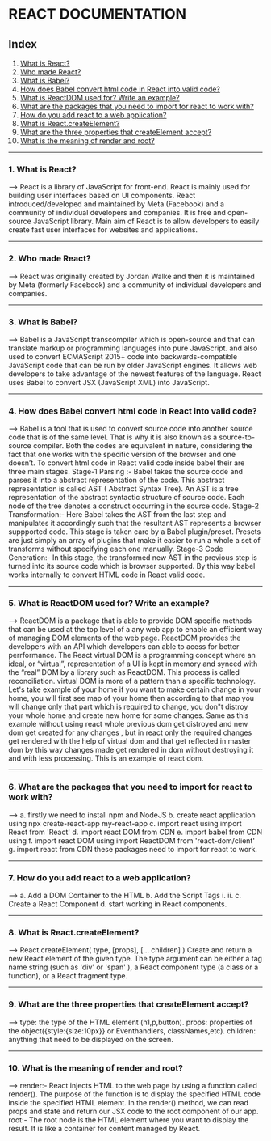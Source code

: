 # REACT DOCUMENTATION

## Index
1. [What is React?](https://github.com/gauravsapkal/gauravsapkal/edit/main/REACT_DOCUMENTATION.md#1-what-is-react)
2. [Who made React?](https://github.com/gauravsapkal/gauravsapkal/edit/main/REACT_DOCUMENTATION.md#2-who-made-react)
3. [What is Babel?](https://github.com/gauravsapkal/gauravsapkal/edit/main/REACT_DOCUMENTATION.md#3-what-is-babel)
4. [How does Babel convert html code in React into valid code?](https://github.com/gauravsapkal/gauravsapkal/edit/main/REACT_DOCUMENTATION.md#4-how-does-babel-convert-html-code-in-react-into-valid-code)
5. [What is ReactDOM used for? Write an example?](https://github.com/gauravsapkal/gauravsapkal/edit/main/REACT_DOCUMENTATION.md#5-what-is-reactdom-used-for-write-an-example)
6. [What are the packages that you need to import for react to work with?](https://github.com/gauravsapkal/gauravsapkal/edit/main/REACT_DOCUMENTATION.md#6-what-are-the-packages-that-you-need-to-import-for-react-to-work-with)
7. [How do you add react to a web application?](https://github.com/gauravsapkal/gauravsapkal/edit/main/REACT_DOCUMENTATION.md#7-how-do-you-add-react-to-a-web-application)
8. [What is React.createElement?](https://github.com/gauravsapkal/gauravsapkal/edit/main/REACT_DOCUMENTATION.md#8-what-is-reactcreateelement)
9. [What are the three properties that createElement accept?](https://github.com/gauravsapkal/gauravsapkal/edit/main/REACT_DOCUMENTATION.md#9-what-are-the-three-properties-that-createelement-accept)
10. [What is the meaning of render and root?](https://github.com/gauravsapkal/gauravsapkal/edit/main/REACT_DOCUMENTATION.md#10-what-is-the-meaning-of-render-and-root)
<hr/>

### 1. What is React?
--> React is a library of JavaScript for front-end. React is mainly used for building user interfaces based on UI components. React introduced/developed and maintained by Meta (Facebook) and a community of individual developers and companies. It is free and open-source JavaScript library. Main aim of React is to allow developers to easily create fast user interfaces for websites and applications.
<hr/>

### 2. Who made React?
--> React was originally created by Jordan Walke and then it is maintained by Meta (formerly Facebook) and a community of individual developers and companies.
<hr/>

### 3. What is Babel?
--> Babel is a JavaScript transcompiler which is open-source and that can translate markup or programming languages into pure JavaScript. and also used to convert ECMAScript 2015+ code into backwards-compatible JavaScript code that can be run by older JavaScript engines. It allows web developers to take advantage of the newest features of the language. React uses Babel to convert JSX (JavaScript XML) into JavaScript. 
<hr/>

### 4. How does Babel convert html code in React into valid code?
--> Babel is a tool that is used to convert source code into another source code that is of the same level. That is why it is also known as a source-to-source compiler. Both the codes are equivalent in nature, considering the fact that one works with the specific version of the browser and one doesn’t.
To convert html code in React valid code inside babel their are three main stages. 
Stage-1 Parsing :- Babel takes the source code and parses it into a abstract representation of the code. This abstract representation is called AST ( Abstract Syntax Tree). An AST is a tree representation of the abstract syntactic structure of source code. Each node of the tree denotes a construct occurring in the source code.
Stage-2 Transformation:- Here Babel takes the AST from the last step and manipulates it accordingly such that the resultant AST represents a browser suppported code. This stage is taken care by a Babel plugin/preset. Presets are just simply an array of plugins that make it easier to run a whole a set of transforms without specifying each one manually.
Stage-3 Code Generation:- In this stage, the transformed new AST in the previous step is turned into its source code which is browser supported. By this way babel works internally to convert HTML code in React valid code.
<hr/>

### 5. What is ReactDOM used for? Write an example?
--> ReactDOM is a package that is able to provide DOM specific methods that can be used at the top level of a any web app to enable an efficient way of managing DOM elements of the web page. ReactDOM provides the developers with an API which developers can able to acess for better perrformance. The React virtual DOM is a programming concept where an ideal, or “virtual”, representation of a UI is kept in memory and synced with the “real” DOM by a library such as ReactDOM. This process is called reconciliation. virtual DOM is more of a pattern than a specific technology. Let's take example of your home if you want to make certain change in your home, you will first see map of your home then according to that map you will change only that part which is required to change, you don"t distroy your whole home and create new home for some changes. Same as this example without using react whole previous dom get distroyed and new dom get created for any changes , but in react only the required changes get rendered with the help of virtual dom and that get reflected in master dom by this way changes made get rendered in dom without destroying it and with less processing. This is an example of react dom.
<hr/>

### 6. What are the packages that you need to import for react to work with?
--> a. firstly we need to install npm and NodeJS
    b. create react application using npx create-react-app my-react-app
    c. import react using import React from 'React'
    d. import react DOM from CDN <script src="https://unpkg.com/react-dom@18/umd/react-dom.development.js" crossorigin></script>
    e. import babel from CDN using <script src="https://unpkg.com/@babel/standalone/babel.min.js"></script>
    f. import react DOM using import ReactDOM from 'react-dom/client'
    g. import react from CDN <script src="https://unpkg.com/react@18/umd/react.development.js" crossorigin></script>
    these packages need to import for react to work.
<hr/>

### 7. How do you add react to a web application?
--> a. Add a DOM Container to the HTML
    b. Add the Script Tags
       i. <script src="https://unpkg.com/react@18/umd/react.development.js" crossorigin></script>
       ii. <script src="https://unpkg.com/react-dom@18/umd/react-dom.development.js" crossorigin>
       iii. <script src="https://unpkg.com/babel-standalone@6/babel.min.js"></script>
    c. Create a React Component
    d. start working in React components.
<hr/>
  
### 8. What is React.createElement?
--> React.createElement( type, [props], [... children] ) Create and return a new React element of the given type. The type argument can be either a tag name string (such as 'div' or 'span' ), a React component type (a class or a function), or a React fragment type.
<hr/>
  
### 9. What are the three properties that createElement accept?
--> type: the type of the HTML element (h1,p,button).
    props: properties of the object({style:{size:10px}} or Eventhandlers, classNames,etc).
    children: anything that need to be displayed on the screen.
<hr/>
  
### 10. What is the meaning of render and root?
--> render:- React injects HTML to the web page by using a function called render(). The purpose of the function is to display the specified HTML code inside the specified HTML element. In the render() method, we can read props and state and return our JSX code to the root component of our app.
  root:- The root node is the HTML element where you want to display the result. It is like a container for content managed by React.
